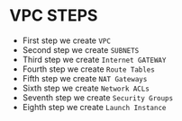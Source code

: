  #  VPC STEPS 
- First step we create `VPC`
- Second step we create `SUBNETS`
- Third step we create `Internet GATEWAY`
- Fourth step we create `Route Tables`
- Fifth step we create `NAT Gateways`
- Sixth step we create `Network ACLs`
- Seventh step we create `Security Groups`
- Eighth step we create `Launch Instance`
  